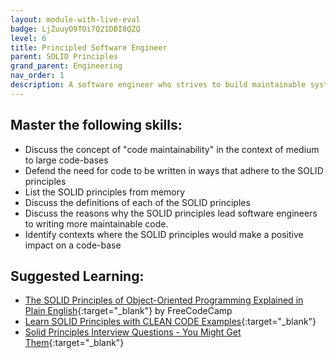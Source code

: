 ```yaml
---
layout: module-with-live-eval
badge: LjZuuyO9TOi7Q21DBI8QZQ
level: 6
title: Principled Software Engineer
parent: SOLID Principles
grand_parent: Engineering
nav_order: 1
description: A software engineer who strives to build maintainable systems by understanding and adhering to the SOLID principles.
---
```

## Master the following skills:

- Discuss the concept of "code maintainability" in the context of medium to large code-bases
- Defend the need for code to be written in ways that adhere to the SOLID principles
- List the SOLID principles from memory
- Discuss the definitions of each of the SOLID principles
- Discuss the reasons why the SOLID principles lead software engineers to writing more maintainable code.
- Identify contexts where the SOLID principles would make a positive impact on a code-base

## Suggested Learning:

- [The SOLID Principles of Object-Oriented Programming Explained in Plain English](https://www.freecodecamp.org/news/solid-principles-explained-in-plain-english/){:target="\_blank"} by FreeCodeCamp
- [Learn SOLID Principles with CLEAN CODE Examples](https://www.youtube.com/watch?v=_jDNAf3CzeY){:target="\_blank"}
- [Solid Principles Interview Questions - You Might Get Them](https://www.youtube.com/watch?v=OQnCf62b61g){:target="\_blank"}